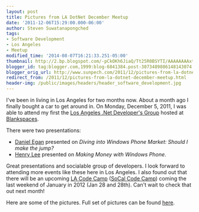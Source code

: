 ```yaml
---
layout: post
title: Pictures from LA DotNet December Meetup
date: '2011-12-06T15:29:00.000-06:00'
author: Steven Suwatanapongched
tags:
- Software Development
- Los Angeles
- Meetup
modified_time: '2014-08-07T16:21:33.251-05:00'
thumbnail: http://2.bp.blogspot.com/-pCkOKh6JiaQ/Tt25R0BSYTI/AAAAAAAAxtg/4ZTwhQ45MVM/s600/2011-12-05+at+19-31-47.jpg
blogger_id: tag:blogger.com,1999:blog-6841384.post-3073489886148143074
blogger_orig_url: http://www.sunpech.com/2011/12/pictures-from-la-dotnet-december-meetup.html
redirect_from: /2011/12/pictures-from-la-dotnet-december-meetup.html
header-img: /public/images/headers/header_software_development.jpg
---
```


I've been in living in Los Angeles for two months now. About a month ago I finally bought a car to get around in. On Monday, December 5, 2011, I was able to attend my first the <a href="http://www.ladotnet.org/">Los Angeles .Net Developer's Group</a> hosted at <a href="http://www.blankspaces.com/">Blankspaces</a>.

There were two presentations:

<ul>
  <li><a href="https://twitter.com/#!/danielegan">Daniel Egan</a> presented on <em>Diving into Windows Phone Market: Should I make the jump?</em></li>
  <li><a href="http://blog.toetapz.com/">Henry Lee</a> presented on <em>Making Money with Windows Phone</em>.</li>
</ul>

Great presentations and socialable group of developers. I look forward to attending more events like these here in Los Angeles. I also found out that there will be an upcoming <a href="http://www.lacodecamp.com/">LA Code Camp</a> (<a href="http://www.socalcodecamp.com/">SoCal Code Camp</a>) coming the last weekend of January in 2012 (Jan 28 and 28th). Can't wait to check that out next month!

Here are some of the pictures. Full set of pictures can be found <a href="https://picasaweb.google.com/sunpech/2011LADOTNET?authuser=0&amp;feat=directlink">here</a>.

<a href="http://2.bp.blogspot.com/-pCkOKh6JiaQ/Tt25R0BSYTI/AAAAAAAAxtg/4ZTwhQ45MVM/s600/2011-12-05+at+19-31-47.jpg"><img alt="" border="0"  src="http://2.bp.blogspot.com/-pCkOKh6JiaQ/Tt25R0BSYTI/AAAAAAAAxtg/4ZTwhQ45MVM/s320/2011-12-05+at+19-31-47.jpg"  /></a>

<a href="http://2.bp.blogspot.com/-l6Eb1q5Twb4/Tt25St6l_MI/AAAAAAAAxtk/02Dol4yMi7w/s600/2011-12-05+at+19-58-26.jpg"><img alt="" border="0"  src="http://2.bp.blogspot.com/-l6Eb1q5Twb4/Tt25St6l_MI/AAAAAAAAxtk/02Dol4yMi7w/s320/2011-12-05+at+19-58-26.jpg"  /></a>

<a href="http://1.bp.blogspot.com/-YdCRvg-PN6c/Tt25Tjh7oaI/AAAAAAAAxto/Q_X43EYc7rs/s600/2011-12-05+at+20-02-55.jpg"><img alt="" border="0"  src="http://1.bp.blogspot.com/-YdCRvg-PN6c/Tt25Tjh7oaI/AAAAAAAAxto/Q_X43EYc7rs/s320/2011-12-05+at+20-02-55.jpg"  /></a>

<a href="http://3.bp.blogspot.com/-5RqHNiUahh0/Tt25VclRZjI/AAAAAAAAxtw/glVr1BQpnFo/s600/2011-12-05+at+20-04-25.jpg"><img alt="" border="0"  src="http://3.bp.blogspot.com/-5RqHNiUahh0/Tt25VclRZjI/AAAAAAAAxtw/glVr1BQpnFo/s320/2011-12-05+at+20-04-25.jpg"  /></a>

<a href="http://3.bp.blogspot.com/-_faf49MZ_xQ/Tt25XzwJ2qI/AAAAAAAAxt8/h1TXWbNJLCM/s600/2011-12-05+at+20-05-47.jpg"><img alt="" border="0"  src="http://3.bp.blogspot.com/-_faf49MZ_xQ/Tt25XzwJ2qI/AAAAAAAAxt8/h1TXWbNJLCM/s320/2011-12-05+at+20-05-47.jpg"  /></a>

<a href="http://4.bp.blogspot.com/-k63o5VapOyQ/Tt25czWGjNI/AAAAAAAAxuU/ZKN-T7o3hrU/s600/2011-12-05+at+20-14-02.jpg"><img alt="" border="0"  src="http://4.bp.blogspot.com/-k63o5VapOyQ/Tt25czWGjNI/AAAAAAAAxuU/ZKN-T7o3hrU/s320/2011-12-05+at+20-14-02.jpg"  /></a>

<a href="http://1.bp.blogspot.com/-HI1bF9SpojM/Tt25evJIAAI/AAAAAAAAxuc/ayLvWRNXB3c/s600/2011-12-05+at+20-14-57.jpg"><img alt="" border="0"  src="http://1.bp.blogspot.com/-HI1bF9SpojM/Tt25evJIAAI/AAAAAAAAxuc/ayLvWRNXB3c/s320/2011-12-05+at+20-14-57.jpg"  /></a>

<a href="http://1.bp.blogspot.com/-G0us_dm6MAQ/Tt25fsDsHBI/AAAAAAAAxug/Y4hFYg9BguU/s600/2011-12-05+at+20-17-50.jpg"><img alt="" border="0"  src="http://1.bp.blogspot.com/-G0us_dm6MAQ/Tt25fsDsHBI/AAAAAAAAxug/Y4hFYg9BguU/s320/2011-12-05+at+20-17-50.jpg"  /></a>

<a href="http://1.bp.blogspot.com/-2PSXUQUp7o4/Tt25hlcKbKI/AAAAAAAAxuo/x_XjW7z5vy0/s600/2011-12-05+at+20-25-14.jpg"><img alt="" border="0"  src="http://1.bp.blogspot.com/-2PSXUQUp7o4/Tt25hlcKbKI/AAAAAAAAxuo/x_XjW7z5vy0/s320/2011-12-05+at+20-25-14.jpg"  /></a>

<a href="http://3.bp.blogspot.com/-iytF0dycyow/Tt25kvaK1qI/AAAAAAAAxu0/FavR25Mnb9c/s600/2011-12-05+at+20-29-45.jpg"><img alt="" border="0"  src="http://3.bp.blogspot.com/-iytF0dycyow/Tt25kvaK1qI/AAAAAAAAxu0/FavR25Mnb9c/s320/2011-12-05+at+20-29-45.jpg"  /></a>

<a href="http://2.bp.blogspot.com/-3ofFT_TBSbI/Tt25roMJ5fI/AAAAAAAAxvY/C1m4CjvzwhM/s600/2011-12-05+at+21-25-16.jpg"><img alt="" border="0"  src="http://2.bp.blogspot.com/-3ofFT_TBSbI/Tt25roMJ5fI/AAAAAAAAxvY/C1m4CjvzwhM/s320/2011-12-05+at+21-25-16.jpg"  /></a>

<a href="http://1.bp.blogspot.com/-E4Q-WCVAwHo/Tt25x-MN3iI/AAAAAAAAxv4/irDsrRdiKHU/s600/2011-12-05+at+21-47-50.jpg"><img alt="" border="0"  src="http://1.bp.blogspot.com/-E4Q-WCVAwHo/Tt25x-MN3iI/AAAAAAAAxv4/irDsrRdiKHU/s320/2011-12-05+at+21-47-50.jpg"  /></a>

